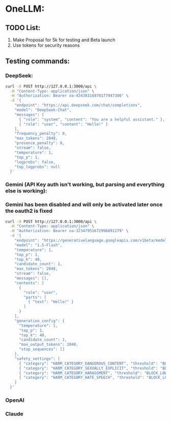 # OneLLM:

## TODO List:

1. Make Proposal for 5k for testing and Beta launch
1. Use tokens for security reasons

## Testing commands:

### DeepSeek:

```zsh
curl -X POST http://127.0.0.1:3000/api \
  -H "Content-Type: application/json" \
  -H "Authorization: Bearer oa-43438316878177947386" \
  -d '{
    "endpoint": "https://api.deepseek.com/chat/completions",
    "model": "DeepSeek-Chat",
    "messages": [
      { "role": "system", "content": "You are a helpful assistant." },
      { "role": "user", "content": "Hello!" }
    ],
    "frequency_penalty": 0,
    "max_tokens": 2048,
    "presence_penalty": 0,
    "stream": false,
    "temperature": 1,
    "top_p": 1,
    "logprobs": false,
    "top_logprobs": null
  }'
```

### Gemini (API Key auth isn't working, but parsing and everything else is working):

### Gemini has been disabled and will only be activated later once the oauth2 is fixed

```zsh
curl -X POST http://127.0.0.1:3000/api \
  -H "Content-Type: application/json" \
  -H "Authorization: Bearer oa-32347951672996891279" \
  -d '{
    "endpoint": "https://generativelanguage.googleapis.com/v1beta/models/gemini-1.5-flash:generateContent",
    "model": "1.5-Flash",
    "temperature": 1,
    "top_p": 1,
    "top_k": 40,
    "candidate_count": 1,
    "max_tokens": 2048,
    "stream": false,
    "messages": [],
    "contents": [
      {
        "role": "user",
        "parts": [
          { "text": "Hello!" }
        ]
      }
    ],
    "generation_config": {
      "temperature": 1,
      "top_p": 1,
      "top_k": 40,
      "candidate_count": 1,
      "max_output_tokens": 2048,
      "stop_sequences": []
    },
    "safety_settings": [
      { "category": "HARM_CATEGORY_DANGEROUS_CONTENT", "threshold": "BLOCK_LOW_AND_ABOVE" },
      { "category": "HARM_CATEGORY_SEXUALLY_EXPLICIT", "threshold": "BLOCK_LOW_AND_ABOVE" },
      { "category": "HARM_CATEGORY_HARASSMENT", "threshold": "BLOCK_LOW_AND_ABOVE" },
      { "category": "HARM_CATEGORY_HATE_SPEECH", "threshold": "BLOCK_LOW_AND_ABOVE" }
    ]
  }'
```

### OpenAI

### Claude
